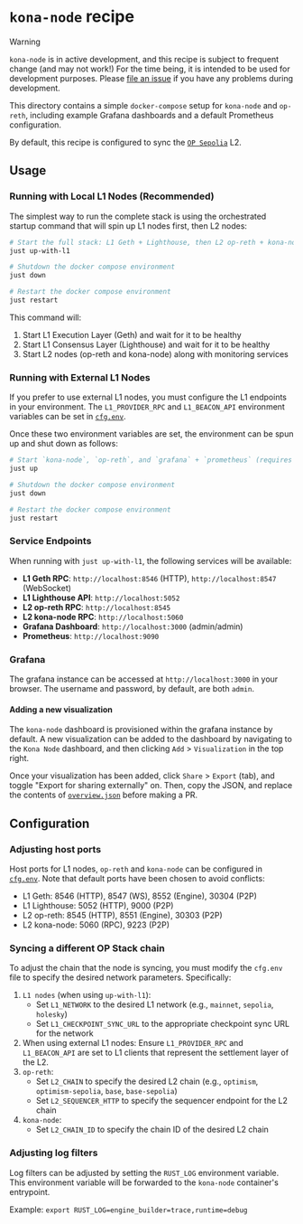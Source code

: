 # `kona-node` recipe

> [!WARNING]
>
> `kona-node` is in active development, and this recipe is subject to frequent change (and may not work!) For the time
> being, it is intended to be used for development purposes. Please [file an issue][new-issue] if you have any problems
> during development.

This directory contains a simple `docker-compose` setup for `kona-node` and `op-reth`, including example Grafana
dashboards and a default Prometheus configuration.

By default, this recipe is configured to sync the [`OP Sepolia`][op-sepolia] L2.

## Usage

### Running with Local L1 Nodes (Recommended)

The simplest way to run the complete stack is using the orchestrated startup command that will spin up L1 nodes first, then L2 nodes:

```sh
# Start the full stack: L1 Geth + Lighthouse, then L2 op-reth + kona-node
just up-with-l1

# Shutdown the docker compose environment
just down

# Restart the docker compose environment  
just restart
```

This command will:
1. Start L1 Execution Layer (Geth) and wait for it to be healthy
2. Start L1 Consensus Layer (Lighthouse) and wait for it to be healthy  
3. Start L2 nodes (op-reth and kona-node) along with monitoring services

### Running with External L1 Nodes

If you prefer to use external L1 nodes, you must configure the L1 endpoints in your environment. The `L1_PROVIDER_RPC` and
`L1_BEACON_API` environment variables can be set in [`cfg.env`](./cfg.env).

Once these two environment variables are set, the environment can be spun up and shut down as follows:

```sh
# Start `kona-node`, `op-reth`, and `grafana` + `prometheus` (requires external L1 nodes)
just up

# Shutdown the docker compose environment
just down

# Restart the docker compose environment
just restart
```

### Service Endpoints

When running with `just up-with-l1`, the following services will be available:

- **L1 Geth RPC**: `http://localhost:8546` (HTTP), `http://localhost:8547` (WebSocket)
- **L1 Lighthouse API**: `http://localhost:5052`  
- **L2 op-reth RPC**: `http://localhost:8545`
- **L2 kona-node RPC**: `http://localhost:5060`
- **Grafana Dashboard**: `http://localhost:3000` (admin/admin)
- **Prometheus**: `http://localhost:9090`

### Grafana

The grafana instance can be accessed at `http://localhost:3000` in your browser. The username and password, by default,
are both `admin`.

#### Adding a new visualization

The `kona-node` dashboard is provisioned within the grafana instance by default. A new visualization can be added to the
dashboard by navigating to the `Kona Node` dashboard, and then clicking `Add` > `Visualization` in the top right.

Once your visualization has been added, click `Share` > `Export` (tab), and toggle "Export for sharing externally" on.
Then, copy the JSON, and replace the contents of [`overview.json`](./grafana/dashboards/overview.json)
before making a PR.

## Configuration

### Adjusting host ports

Host ports for L1 nodes, `op-reth` and `kona-node` can be configured in [`cfg.env`](./cfg.env). Note that default ports have been chosen to avoid conflicts:

- L1 Geth: 8546 (HTTP), 8547 (WS), 8552 (Engine), 30304 (P2P)
- L1 Lighthouse: 5052 (HTTP), 9000 (P2P)
- L2 op-reth: 8545 (HTTP), 8551 (Engine), 30303 (P2P)  
- L2 kona-node: 5060 (RPC), 9223 (P2P)

### Syncing a different OP Stack chain

To adjust the chain that the node is syncing, you must modify the `cfg.env` file to specify the desired
network parameters. Specifically:
1. `L1 nodes` (when using `up-with-l1`):
   - Set `L1_NETWORK` to the desired L1 network (e.g., `mainnet`, `sepolia`, `holesky`)
   - Set `L1_CHECKPOINT_SYNC_URL` to the appropriate checkpoint sync URL for the network
1. When using external L1 nodes: Ensure `L1_PROVIDER_RPC` and `L1_BEACON_API` are set to L1 clients that represent the settlement layer of the L2.
1. `op-reth`:
   - Set `L2_CHAIN` to specify the desired L2 chain (e.g., `optimism`, `optimism-sepolia`, `base`, `base-sepolia`)
   - Set `L2_SEQUENCER_HTTP` to specify the sequencer endpoint for the L2 chain
1. `kona-node`:
   - Set `L2_CHAIN_ID` to specify the chain ID of the desired L2 chain

### Adjusting log filters

Log filters can be adjusted by setting the `RUST_LOG` environment variable. This environment variable will be forwarded
to the `kona-node` container's entrypoint.

Example: `export RUST_LOG=engine_builder=trace,runtime=debug`

[op-sepolia]: https://sepolia-optimism.etherscan.io
[op-reth]: https://github.com/paradigmxyz/reth
[new-issue]: https://github.com/op-rs/kona/issues/new

